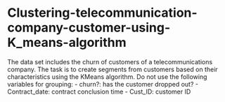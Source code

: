# Clustering-telecommunication-company-customer-using-K_means-algorithm
The data set includes the churn of customers of a telecommunications company. The task is to create segments from customers based on their characteristics using the KMeans algorithm.  Do not use the following variables for grouping: - churn?: has the customer dropped out? - Contract_date: contract conclusion time - Cust_ID: customer ID
